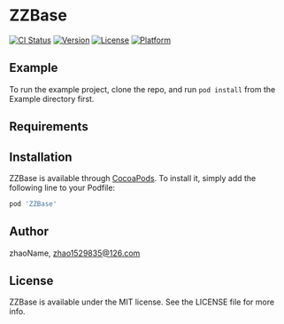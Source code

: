 # ZZBase

[![CI Status](https://img.shields.io/travis/zhaoName/ZZBase.svg?style=flat)](https://travis-ci.org/zhaoName/ZZBase)
[![Version](https://img.shields.io/cocoapods/v/ZZBase.svg?style=flat)](https://cocoapods.org/pods/ZZBase)
[![License](https://img.shields.io/cocoapods/l/ZZBase.svg?style=flat)](https://cocoapods.org/pods/ZZBase)
[![Platform](https://img.shields.io/cocoapods/p/ZZBase.svg?style=flat)](https://cocoapods.org/pods/ZZBase)

## Example

To run the example project, clone the repo, and run `pod install` from the Example directory first.

## Requirements

## Installation

ZZBase is available through [CocoaPods](https://cocoapods.org). To install
it, simply add the following line to your Podfile:

```ruby
pod 'ZZBase'
```

## Author

zhaoName, zhao1529835@126.com

## License

ZZBase is available under the MIT license. See the LICENSE file for more info.

